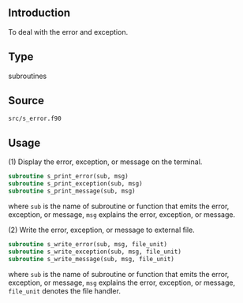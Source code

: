 ## Introduction

To deal with the error and exception.

## Type

subroutines

## Source

`src/s_error.f90`

## Usage

(1) Display the error, exception, or message on the terminal.

```fortran
subroutine s_print_error(sub, msg)
subroutine s_print_exception(sub, msg)
subroutine s_print_message(sub, msg)
```

where `sub` is the name of subroutine or function that emits the error, exception, or message, `msg` explains the error, exception, or message.

(2) Write the error, exception, or message to external file.

```fortran
subroutine s_write_error(sub, msg, file_unit)
subroutine s_write_exception(sub, msg, file_unit)
subroutine s_write_message(sub, msg, file_unit)
```

where `sub` is the name of subroutine or function that emits the error, exception, or message, `msg` explains the error, exception, or message, `file_unit` denotes the file handler.

